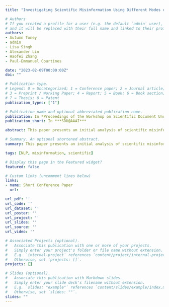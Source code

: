 ```yaml
---
title: "Investigating Scientific Misinformation Using Different Modes of Learning"

# Authors
# If you created a profile for a user (e.g. the default `admin` user), write the username (folder name) here 
# and it will be replaced with their full name and linked to their profile.
authors:
- Autumn Toney
- admin
- Lisa Singh
- Alexander Lin
- Haofei Zhang
- Paul-Emmanuel Courtines

date: "2023-02-09T00:00:00Z"
doi: ""

# Publication type.
# Legend: 0 = Uncategorized; 1 = Conference paper; 2 = Journal article;
# 3 = Preprint / Working Paper; 4 = Report; 5 = Book; 6 = Book section;
# 7 = Thesis; 8 = Patent
publication_types: ["1"]

# Publication name and optional abbreviated publication name.
publication: In *Proceedings of the Workshop on Scientific Document Understanding at AAAI (SDU@AAAI)*
publication_short: In ***SDU@AAAI***

abstract: This paper presents an initial analysis of scientific misinformation from three areas of research including Computer Science, Environmental Science, and Medicine. We investigate key words in publication titles and abstracts from retracted publications, which we view as a proxy for misinformation publications. Using the Altmetric Attention Score as a signal of publication popularity, we group articles into low-popularity and high-popularity subsets. We apply three modes of learning (unsupervised, semi-supervised, and supervised), to identify main themes from scientific research publications and compare the results between publication popularity sets. We find that while there is overlap among the terms identified by different methods, they are not the same. However, general topic coverage using different words is similar, highlighting the difficulty in identifying keyword "markers" for popular, poor-quality scientific information.

# Summary. An optional shortened abstract.
summary: This paper presents an initial analysis of scientific misinformation from research papers.

tags: [NLP, misinformation, scientific]

# Display this page in the Featured widget?
featured: false

# Custom links (uncomment lines below)
links:
- name: Short Conference Paper
  url: 

url_pdf: ''
url_code: ''
url_dataset: ''
url_poster: ''
url_project: ''
url_slides: ''
url_source: ''
url_video: ''

# Associated Projects (optional).
#   Associate this publication with one or more of your projects.
#   Simply enter your project's folder or file name without extension.
#   E.g. `internal-project` references `content/project/internal-project/index.md`.
#   Otherwise, set `projects: []`.
projects: []

# Slides (optional).
#   Associate this publication with Markdown slides.
#   Simply enter your slide deck's filename without extension.
#   E.g. `slides: "example"` references `content/slides/example/index.md`.
#   Otherwise, set `slides: ""`.
slides: ""
---
```

